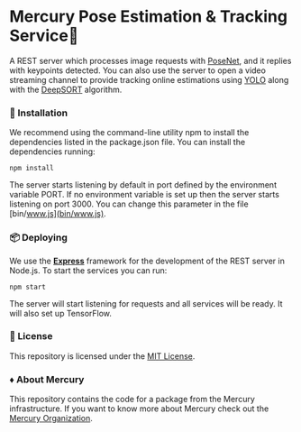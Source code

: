 # Mercury Pose Estimation & Tracking Service🏃

A REST server which processes image requests with [PoseNet](https://github.com/tensorflow/tfjs-models/tree/master/posenet),
 and it replies with keypoints detected. You can also use the server to open a video streaming channel
 to provide tracking online estimations using [YOLO](https://arxiv.org/abs/1506.02640) along with the
 [DeepSORT](https://arxiv.org/abs/1703.07402) algorithm. 

### 🔧 Installation

We recommend using the command-line utility npm to install the dependencies listed in 
the package.json file. You can install the dependencies running:

``
npm install
``

The server starts listening by default in port defined by the environment variable PORT. 
If no environment variable is set up then the server starts listening on port 3000. 
You can change this parameter in the file [bin/www.js](bin/www.js). 

### 📦 Deploying

We use the [**Express**](https://expressjs.com/) framework for the development of the 
REST server in Node.js. To start the services you can run:

``
npm start
``

The server will start listening for requests and all services will be ready.
It will also set up TensorFlow. 

### 📄 License

This repository is licensed under the [MIT License](LICENSE).

### ♦️ About Mercury

This repository contains the code for a package from the Mercury infrastructure.
If you want to know more about Mercury check out the [Mercury Organization](https://github.com/Mercury-Smartstores).